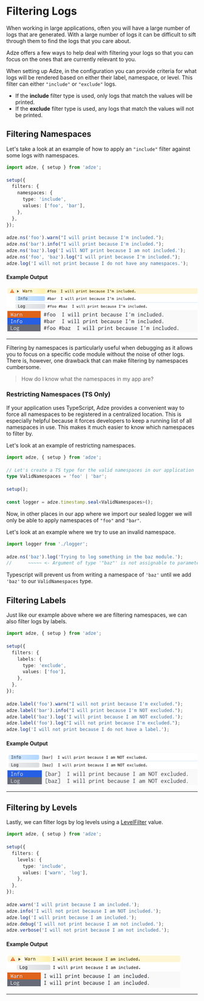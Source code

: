 # Filtering Logs

When working in large applications, often you will have a large number of logs that are generated.
With a large number of logs it can be difficult to sift through them to find the logs that you care
about.

Adze offers a few ways to help deal with filtering your logs so that you can focus on the ones that
are currently relevant to you.

When setting up Adze, in the configuration you can provide criteria for what logs will be rendered
based on either their label, namespace, or level. This filter can either `"include"` or `"exclude"`
logs.

- If the **include** filter type is used, only logs that match the values will be printed.
- If the **exclude** filter type is used, any logs that match the values will not be printed.

## Filtering Namespaces

Let's take a look at an example of how to apply an `"include"` filter against some logs with
namespaces.

```typescript
import adze, { setup } from 'adze';

setup({
  filters: {
    namespaces: {
      type: 'include',
      values: ['foo', 'bar'],
    },
  },
});

adze.ns('foo').warn("I will print because I'm included.");
adze.ns('bar').info("I will print because I'm included.");
adze.ns('baz').log('I will NOT print because I am not included.');
adze.ns('foo', 'baz').log("I will print because I'm included.");
adze.log('I will not print because I do not have any namespaces.');
```

#### Example Output

![Example output after filtering only namespaces that include the names foo and bar](./examples/filtering-example-namespaces-1.png)

---

Filtering by namespaces is particularly useful when debugging as it allows you to focus on a
specific code module without the noise of other logs. There is, however, one drawback that can
make filtering by namespaces cumbersome.

> How do I know what the namespaces in my app are?

### Restricting Namespaces (TS Only)

If your application uses TypeScript, Adze provides a convenient way to force all namespaces to be
registered in a centralized location. This is especially helpful because it forces developers to
keep a running list of all namespaces in use. This makes it much easier to know which namespaces to
filter by.

Let's look at an example of restricting namespaces.

```typescript
import adze, { setup } from 'adze';

// Let's create a TS type for the valid namespaces in our application
type ValidNamespaces = 'foo' | 'bar';

setup();

const logger = adze.timestamp.seal<ValidNamespaces>();
```

Now, in other places in our app where we import our sealed logger we will only be able to apply
namespaces of `"foo"` and `"bar"`.

Let's look at an example where we try to use an invalid namespace.

```typescript
import logger from './logger';

adze.ns('baz').log('Trying to log something in the baz module.');
//      ~~~~~ <- Argument of type '"baz"' is not assignable to parameter of type 'ValidNamespaces'.ts(2345)
```

Typescript will prevent us from writing a namespace of `'baz'` until we add `'baz'` to our
`ValidNamespaces` type.

## Filtering Labels

Just like our example above where we are filtering namespaces, we can also filter logs by labels.

```typescript
import adze, { setup } from 'adze';

setup({
  filters: {
    labels: {
      type: 'exclude',
      values: ['foo'],
    },
  },
});

adze.label('foo').warn("I will not print because I'm excluded.");
adze.label('bar').info("I will print because I'm NOT excluded.");
adze.label('baz').log('I will print because I am NOT excluded.');
adze.label('foo').log("I will not print because I'm excluded.");
adze.log('I will not print because I do not have a label.');
```

#### Example Output

![Example output after filtering labels that exclude the name foo](./examples/filter-example-labels-1.png)

---

## Filtering by Levels

Lastly, we can filter logs by log levels using a [LevelFilter]() value.

```typescript
import adze, { setup } from 'adze';

setup({
  filters: {
    levels: {
      type: 'include',
      values: ['warn', 'log'],
    },
  },
});

adze.warn('I will print because I am included.');
adze.info('I will not print because I am NOT included.');
adze.log('I will print because I am included.');
adze.debug('I will not print because I am not included.');
adze.verbose('I will not print because I am not included.');
```

#### Example Output

![Example output after filtering levels that include the levels warn and log](./examples/filter-example-levels-1.png)

---
